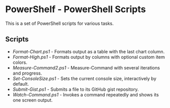 
PowerShelf - PowerShell Scripts
===============================

This is a set of PowerShell scripts for various tasks.

## Scripts

* *Format-Chart.ps1* - Formats output as a table with the last chart column.
* *Format-High.ps1* - Formats output by columns with optional custom item colors.
* *Measure-Command2.ps1* - Measure-Command with several iterations and progress.
* *Set-ConsoleSize.ps1* - Sets the current console size, interactively by default.
* *Submit-Gist.ps1* - Submits a file to its GitHub gist repository.
* *Watch-Command.ps1* - Invokes a command repeatedly and shows its one screen output.
